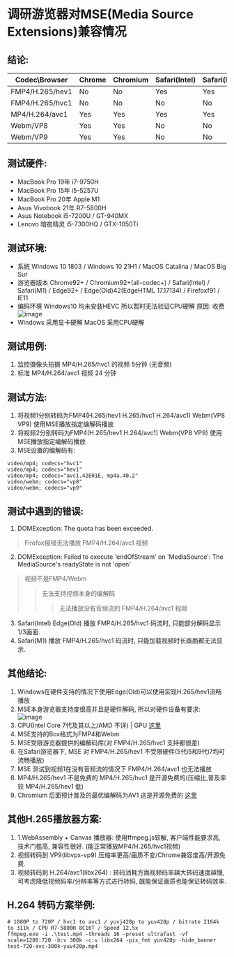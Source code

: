 # 调研游览器对MSE(Media Source Extensions)兼容情况
## 结论:
| Codec\Browser      | Chrome | Chromium | Safari(Intel) | Safari(M1) | Edge | Edge(Old) | Firefox | IE |
| ------------------ | ------ | -------- | ------------- | ---------- | ---- | --------- | ------- | -- |
| FMP4/H.265/hev1    | No     | No       | Yes           | Yes        | No   | Yes       | No      | No |
| FMP4/H.265/hvc1    | No     | No       | No            | No         | No   | No        | No      | No |
| MP4/H.264/avc1     | Yes    | Yes      | Yes           | Yes        | Yes  | Yes       | No      | Yes |
| Webm/VP8           | Yes    | Yes      | No            | No         | Yes  | Yes       | Yes     | No |
| Webm/VP9           | Yes    | Yes      | No            | No         | Yes  | Yes       | No      | No |

## 测试硬件:
- MacBook Pro 19年 i7-9750H
- MacBook Pro 15年 i5-5257U
- MacBook Pro 20年 Apple M1
- Asus Vivobook 21年 R7-5800H
- Asus Notebook i5-7200U / GT-940MX
- Lenovo 暗夜精灵 i5-7300HQ / GTX-1050Ti

## 测试环境:
- 系统 Windows 10 1803 / Windows 10 21H1 / MacOS Catalina / MacOS Big Sur
- 游览器版本 Chrome92+ / Chromium92+(all-codec+) / Safari(Intel) / Safari(M1) / Edge92+ / Edge(Old)42(EdgeHTML 17.17134) / Firefoxf91 / IE11
- 编码环境 Windows10 均未安装HEVC 所以暂时无法验证CPU硬解 原因: 收费
![image](https://user-images.githubusercontent.com/12267648/131771189-7c12ccc5-a2de-44af-90bb-a94d97212e20.png)
- Windows 采用显卡硬解 MacOS 采用CPU硬解

## 测试用例:
1. 监控摄像头拍摄 MP4/H.265/hvc1 的视频 5分钟 (无音频)
2. 标准 MP4/H.264/avc1 视频 24 分钟

## 测试方法:
1. 将视频1分别转码为FMP4(H.265/hev1 H.265/hvc1 H.264/avc1) Webm(VP8 VP9) 使用MSE播放指定编解码播放
2. 将视频2分别转码为FMP4(H.265/hev1 H.264/avc1) Webm(VP8 VP9) 使用MSE播放指定编解码播放
3. MSE设置的编解码有:
```
video/mp4; codecs="hvc1" 
video/mp4; codecs="hev1"
video/mp4; codecs="avc1.42E01E, mp4a.40.2"
video/webm; codecs="vp8"
video/webm; codecs="vp9"
 ```
 
## 测试中遇到的错误:
1. DOMException: The quota has been exceeded. 
 > Firefox报错无法播放 FMP4/H.264/avc1 视频
2. DOMException: Failed to execute 'endOfStream' on 'MediaSource': The MediaSource's readyState is not 'open'
 > 视频不是FMP4/Webm
 >> 无法支持视频本身的编解码
 >>> 无法播放没有音频流的 FMP4/H.264/avc1 视频
3. Safari(Intel) Edge(Old) 播放 FMP4/H.265/hvc1 码流时, 只能部分解码显示1/3画面. 
4. Safari(M1) 播放 FMP4/H.265/hvc1 码流时, 只能加载视频时长画面都无法显示.

## 其他结论:
1. Windows在硬件支持的情况下使用Edge(Old)可以使用实现H.265/hev1流畅播放
2. MSE本身游览器支持度很高并且是硬件解码, 所以对硬件设备有要求:
![image](https://user-images.githubusercontent.com/12267648/131771329-c9e99e59-57e4-4dd8-8898-2f576a31724a.png)
3. CPU(Intel Core 7代及其以上/AMD 不详) | GPU [这里](https://developer.nvidia.com/video-encode-and-decode-gpu-support-matrix-new)
4. MSE支持的Box格式为FMP4和Webm
5. MSE受限游览器提供的编解码库(对 FMP4/H.265/hvc1 支持都很差)
6. 在Safari游览器下, MSE 对 FMP4/H.265/hev1 不受限硬件(5代i5和9代i7均可流畅播放)
7. MSE 测试到视频1在没有音频流的情况下 FMP4/H.264/avc1 也无法播放
8. MP4/H.265/hev1 不是免费的 MP4/H.265/hvc1 是开源免费的(压缩比,普及率较 MP4/H.265/hev1 低)
9. Chromium 后面预计普及的最优编解码为AV1 这是开源免费的 [这里](https://chromium.woolyss.com/#html5-audio-video)

## 其他H.265播放器方案:
1. 1.WebAssembly + Canvas 播放器: 使用ffmpeg.js软解, 客户端性能要求高, 技术门槛高, 兼容性很好. (能正常播放MP4/H.265/hvc1视频)
2. 视频转码到 VP9(libvpx-vp9) 压缩率更高/画质不变/Chrome兼容度高/开源免费.
3. 视频转码到 H.264/avc1(libx264) : 转码消耗方面视频码率越大转码速度越慢, 可考虑降低视频码率/分辨率等方式进行转码, 既能保证画质也能保证转码效率.

## H.264 转码方案举例:
```
# 1080P to 720P / hvc1 to avc1 / yuvj420p to yuv420p / bitrate 2164k to 311k / CPU R7-5800H 8C16T / Speed 12.5x
ffmpeg.exe -i .\test.mp4 -threads 16 -preset ultrafast -vf scale=1280:720 -b:v 300k -c:v libx264 -pix_fmt yuv420p -hide_banner test-720-avc-300k-yuv420p.mp4
```
